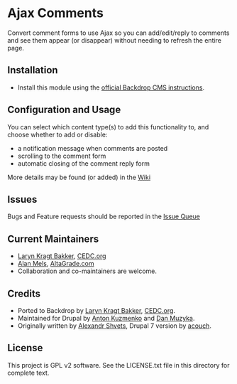 # Ajax Comments

Convert comment forms to use Ajax so you can add/edit/reply to comments and
see them appear (or disappear) without needing to refresh the entire page.

## Installation

 - Install this module using the [official Backdrop CMS instructions](https://backdropcms.org/guide/modules).

## Configuration and Usage

You can select which content type(s) to add this functionality to, and choose
whether to add or disable:

 - a notification message when comments are posted
 - scrolling to the comment form
 - automatic closing of the comment reply form

More details may be found (or added) in the [Wiki](https://github.com/backdrop-contrib/ajax_comments/wiki)

## Issues

Bugs and Feature requests should be reported in the [Issue Queue](https://github.com/backdrop-contrib/ajax_comments/issues)

## Current Maintainers

 - [Laryn Kragt Bakker](https://github.com/laryn), [CEDC.org](https://CEDC.org)
 - [Alan Mels](https://github.com/alanmels), [AltaGrade.com](https://www.altagrade.com)
 - Collaboration and co-maintainers are welcome.

## Credits

- Ported to Backdrop by [Laryn Kragt Bakker](https://github.com/laryn), [CEDC.org](https://CEDC.org).
- Maintained for Drupal by [Anton Kuzmenko](https://www.drupal.org/u/qzmenko)
  and [Dan Muzyka](https://www.drupal.org/u/danmuzyka).
- Originally written by [Alexandr Shvets](https://www.drupal.org/u/neochief), Drupal 7 version by 
  [acouch](https://www.drupal.org/u/acouch).

## License

This project is GPL v2 software. See the LICENSE.txt file in this directory for
complete text.
